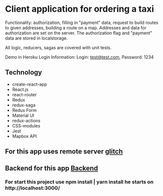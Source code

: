 # Client application for ordering a taxi

Functionality: authorization, filling in "payment" data, request to build routes to given addresses, building a route on a map. Addresses and data for authorization are set on the server. The authorization flag and "payment" data are stored in localstorage.

All logic, reducers, sagas are covered with unit tests.

Demo in Heroku 
Login Information: Login: test@test.com, Password: 1234

## Technology

- create-react-app
- React.js
- react-router
- Redux
- redux-saga
- Redux Form
- Material UI
- redux-actions
- CSS-modules
- Jest
- Mapbox API

## For this app uses remote server [glitch](https://order-taxi-app.glitch.me/)
## Backend for this app [Backend](https://github.com/reyzele/order-taxi-backend)

### For start this project use npm install | yarn install he starts on http://localhost:3000/